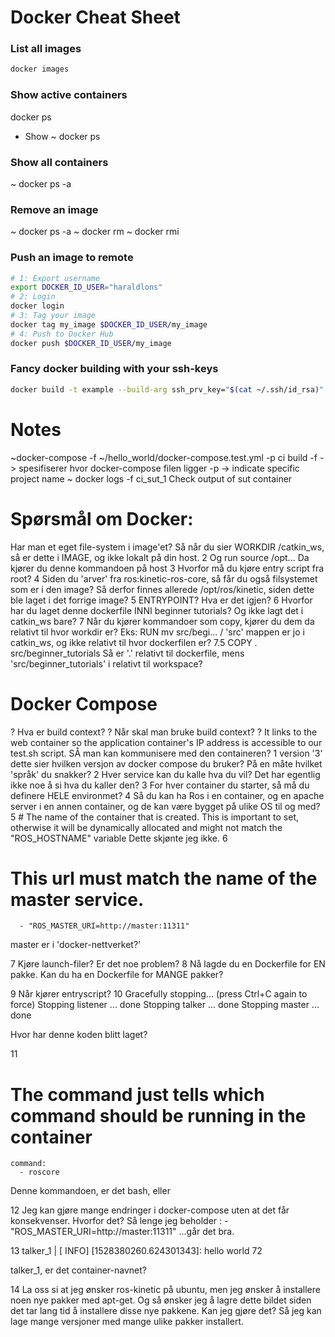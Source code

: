 # Docker Cheat Sheet
### List all images
```bash
docker images
```
### Show active containers
docker ps
- Show 
~ docker ps

### Show all containers
~ docker ps -a

### Remove an image
~ docker ps -a
~ docker rm <all containers referencing the image>
~ docker rmi <image>

### Push an image to remote
```bash
# 1: Export username
export DOCKER_ID_USER="haraldlons"
# 2: Login
docker login
# 3: Tag your image
docker tag my_image $DOCKER_ID_USER/my_image
# 4: Push to Docker Hub
docker push $DOCKER_ID_USER/my_image
```

### Fancy docker building with your ssh-keys
```bash
docker build -t example --build-arg ssh_prv_key="$(cat ~/.ssh/id_rsa)" --build-arg ssh_pub_key="$(cat ~/.ssh/id_rsa.pub)" --squash .
```

# Notes
~docker-compose -f ~/hello_world/docker-compose.test.yml -p ci build
-f -> spesifiserer hvor docker-compose filen ligger
-p -> indicate specific project name
~ docker logs -f ci_sut_1
Check output of sut container


# Spørsmål om Docker:

Har man et eget file-system i image'et?
Så når du sier WORKDIR /catkin_ws, så er dette i IMAGE, og ikke lokalt på din host.
2
Og run source /opt...
	Da kjører du denne kommandoen på host
3
Hvorfor må du kjøre entry script fra root?
4
Siden du 'arver' fra ros:kinetic-ros-core, så får du også filsystemet som er i den image?
Så derfor finnes allerede /opt/ros/kinetic, siden dette ble laget i det forrige image?
5
ENTRYPOINT? Hva er det igjen?
6
Hvorfor har du laget denne dockerfile INNI beginner tutorials? Og ikke lagt det i catkin_ws bare?
7
Når du kjører kommandoer som copy, kjører du dem da relativt til hvor workdir er?
Eks:
RUN mv src/begi... /
'src' mappen er jo i catkin_ws, og ikke relativt til hvor dockerfilen er?
7.5
COPY . src/beginner_tutorials
Så er '.' relativt til dockerfile, mens 'src/beginner_tutorials' i relativt til workspace?



# Docker Compose
? Hva er build context?
? Når skal man bruke build context?
? It links to the web container so the application container's IP address is accessible to our test.sh script.
	SÅ man kan kommunisere med den containeren?
1
version '3'
dette sier hvilken versjon av docker compose du bruker?
På en måte hvilket 'språk' du snakker?
2
Hver service kan du kalle hva du vil? 
Det har egentlig ikke noe å si hva du kaller den?
3
For hver container du starter, så må du definere HELE environmet? 
4
Så du kan ha Ros i en container, og en apache server i en annen container, og de kan være bygget på ulike OS til og med?
5
    # The name of the container that is created. This is important to set, otherwise it will be dynamically allocated and might not match the "ROS_HOSTNAME" variable
Dette skjønte jeg ikke.
6
# This url must match the name of the master service.
      - "ROS_MASTER_URI=http://master:11311"
master er i 'docker-nettverket?'



7
Kjøre launch-filer? Er det noe problem?
8
Nå lagde du en Dockerfile for EN pakke.
Kan du ha en Dockerfile for MANGE pakker?

9
Når kjører entryscript?
10
Gracefully stopping... (press Ctrl+C again to force)
Stopping listener ... done
Stopping talker   ... done
Stopping master   ... done

Hvor har denne koden blitt laget?

11
 # The command just tells which command should be running in the container
    command:
      - roscore
Denne kommandoen, er det bash, eller

12
Jeg kan gjøre mange endringer i docker-compose uten at det får konsekvenser. Hvorfor det?
Så lenge jeg beholder :       - "ROS_MASTER_URI=http://master:11311"
...går det bra.

13
talker_1    | [ INFO] [1528380260.624301343]: hello world 72

talker_1, er det container-navnet?

14
La oss si at jeg ønsker ros-kinetic på ubuntu, men jeg ønsker å installere noen nye pakker med apt-get. Og så ønsker jeg å lagre dette bildet siden det tar lang tid å installere disse nye pakkene. Kan jeg gjøre det?
Så jeg kan lage mange versjoner med mange ulike pakker installert. 

